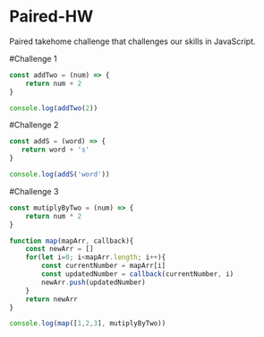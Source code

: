 # Paired-HW
Paired takehome challenge that challenges our skills in JavaScript. 

#Challenge 1

```js 
const addTwo = (num) => {
    return num + 2
}

console.log(addTwo(2))
```

#Challenge 2
```js 
const addS = (word) => {
   return word + 's'
}

console.log(addS('word'))
```

#Challenge 3
```js 
const mutiplyByTwo = (num) => {
    return num * 2 
}

function map(mapArr, callback){
    const newArr = []
    for(let i=0; i<mapArr.length; i++){
        const currentNumber = mapArr[i]
        const updatedNumber = callback(currentNumber, i)
        newArr.push(updatedNumber)
    }
    return newArr
}

console.log(map([1,2,3], mutiplyByTwo))
```
